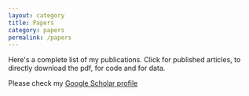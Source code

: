 ```yaml
---
layout: category
title: Papers
category: papers
permalink: /papers
---
```


Here's a complete list of my publications. Click <i class="fa fa-lock"></i> for published articles,<i class="fa fa-unlock"></i> to directly download the pdf,  <i class="fa fa-terminal"></i> for code and <i class="fa fa-table"></i> for data.

Please check my [Google Scholar profile](https://scholar.google.es/citations?user=dBrsOCMAAAAJ&hl=en)
